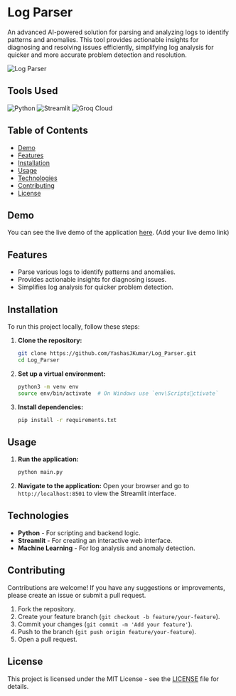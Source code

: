 
# Log Parser

An advanced AI-powered solution for parsing and analyzing logs to identify patterns and anomalies. This tool provides actionable insights for diagnosing and resolving issues efficiently, simplifying log analysis for quicker and more accurate problem detection and resolution.

![Log Parser](https://miro.medium.com/v2/resize:fit:1400/1*fZsdZisozTZbM6AaPQKI4Q.gif)

## Tools Used
![Python](https://img.shields.io/badge/Python-3670A0?style=for-the-badge&logo=python&logoColor=ffdd54)
![Streamlit](https://img.shields.io/badge/Streamlit-FF4B4B?style=for-the-badge&logo=streamlit&logoColor=white)
![Groq Cloud](https://console.groq.com/og_cloudv2.png)

## Table of Contents
- [Demo](#demo)
- [Features](#features)
- [Installation](#installation)
- [Usage](#usage)
- [Technologies](#technologies)
- [Contributing](#contributing)
- [License](#license)

## Demo
You can see the live demo of the application [here](#). (Add your live demo link)

## Features
- Parse various logs to identify patterns and anomalies.
- Provides actionable insights for diagnosing issues.
- Simplifies log analysis for quicker problem detection.

## Installation
To run this project locally, follow these steps:

1. **Clone the repository:**
    ```bash
    git clone https://github.com/YashasJKumar/Log_Parser.git
    cd Log_Parser
    ```

2. **Set up a virtual environment:**
    ```bash
    python3 -m venv env
    source env/bin/activate  # On Windows use `env\Scriptsctivate`
    ```

3. **Install dependencies:**
    ```bash
    pip install -r requirements.txt
    ```

## Usage
1. **Run the application:**
    ```bash
    python main.py
    ```

2. **Navigate to the application:**
    Open your browser and go to `http://localhost:8501` to view the Streamlit interface.

## Technologies
- **Python** - For scripting and backend logic.
- **Streamlit** - For creating an interactive web interface.
- **Machine Learning** - For log analysis and anomaly detection.

## Contributing
Contributions are welcome! If you have any suggestions or improvements, please create an issue or submit a pull request.

1. Fork the repository.
2. Create your feature branch (`git checkout -b feature/your-feature`).
3. Commit your changes (`git commit -m 'Add your feature'`).
4. Push to the branch (`git push origin feature/your-feature`).
5. Open a pull request.

## License
This project is licensed under the MIT License - see the [LICENSE](LICENSE) file for details.
